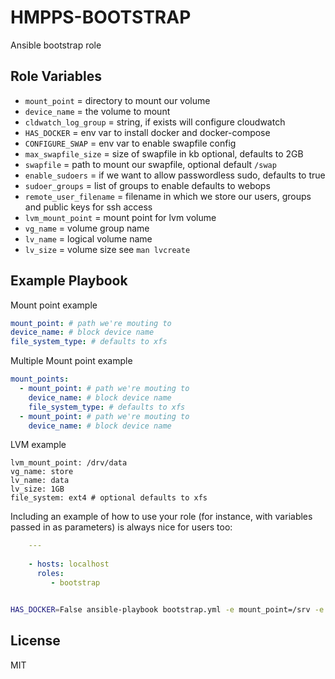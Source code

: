 HMPPS-BOOTSTRAP
=========

Ansible bootstrap role


Role Variables
--------------

 - `mount_point` = directory to mount our volume
 - `device_name` = the volume to mount
 - `cldwatch_log_group` = string, if exists will configure cloudwatch
 - `HAS_DOCKER` = env var to install docker and docker-compose
 - `CONFIGURE_SWAP` = env var to enable swapfile config
 - `max_swapfile_size` = size of swapfile in kb optional, defaults to 2GB
 - `swapfile` =  path to mount our swapfile, optional default `/swap`
 - `enable_sudoers` = if we want to allow passwordless sudo, defaults to true
 - `sudoer_groups` = list of groups to enable defaults to webops
 - `remote_user_filename` = filename in which we store our users, groups and public keys for ssh access
 - `lvm_mount_point` = mount point for lvm volume
 - `vg_name` = volume group name
 - `lv_name` = logical volume name
 - `lv_size` = volume size see `man lvcreate`


Example Playbook
----------------

Mount point example
```yaml
mount_point: # path we're mouting to
device_name: # block device name
file_system_type: # defaults to xfs
```

Multiple Mount point example
```yaml
mount_points:
  - mount_point: # path we're mouting to
    device_name: # block device name
    file_system_type: # defaults to xfs
  - mount_point: # path we're mouting to
    device_name: # block device name
```

LVM example
```
lvm_mount_point: /drv/data
vg_name: store
lv_name: data
lv_size: 1GB
file_system: ext4 # optional defaults to xfs
```

Including an example of how to use your role (for instance, with variables passed in as parameters) is always nice for users too:

```yaml
    ---
    
    - hosts: localhost
      roles:
         - bootstrap

```

```bash

HAS_DOCKER=False ansible-playbook bootstrap.yml -e mount_point=/srv -e device_name=/dev/sdbc
```
License
-------

MIT

